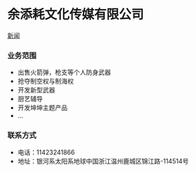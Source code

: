 # 余添耗文化传媒有限公司 #
[新闻](https://wanghaoran2211.github.io/yutianhaocompany/news.md)

### 业务范围 ###

- 出售火箭弹，枪支等个人防身武器
- 抢夺制空权与制海权
- 开发新型武器
- 厨艺辅导
- 开发坤坤主题产品
- ...
### 联系方式 ###

- 电话：11423241866
- 地址：银河系太阳系地球中国浙江温州鹿城区锦江路-114514号


